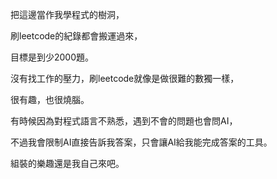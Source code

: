把這邊當作我學程式的樹洞，

刷leetcode的紀錄都會搬運過來，

目標是到少2000題。



沒有找工作的壓力，刷leetcode就像是做很難的數獨一樣，

很有趣，也很燒腦。

有時候因為對程式語言不熟悉，遇到不會的問題也會問AI，

不過我會限制AI直接告訴我答案，只會讓AI給我能完成答案的工具。

組裝的樂趣還是我自己來吧。
